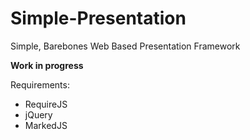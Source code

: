 # Simple-Presentation
Simple, Barebones Web Based Presentation Framework

**Work in progress**

Requirements:

* RequireJS
* jQuery
* MarkedJS
